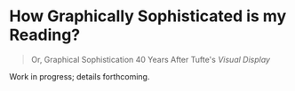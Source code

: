 # How Graphically Sophisticated is my Reading?

> Or, Graphical Sophistication 40 Years After Tufte's _Visual Display_

Work in progress; details forthcoming.
